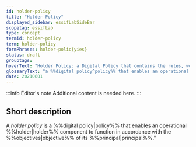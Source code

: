 ```yaml
---
id: holder-policy
title: "Holder Policy"
displayed_sidebar: essifLabSideBar
scopetag: essifLab
type: concept
termid: holder-policy
term: holder-policy
formPhrases: holder-polic{yies}
status: draft
grouptags:
hoverText: "Holder Policy: a Digital Policy that contains the rules, working-instructions, preferences and other guidance for an operational Holder component to function in accordance with the Objectives of its Principal"
glossaryText: "a %%digital policy^policy%% that enables an operational %%holder^holder%% component to function in accordance with the %%objectives^objective%% of its %%principal^principal%%."
date: 20210601
---
```


:::info Editor's note
Additional content is needed here.
:::

## Short description

A *holder policy* is a %%digital policy|policy%% that enables an operational %%holder|holder%% component to function in accordance with the %%objectives|objective%% of its %%principal|principal%%."
